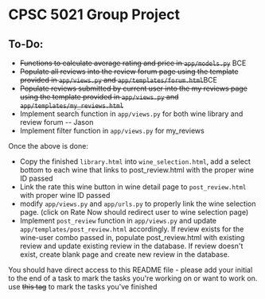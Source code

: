 <h1>CPSC 5021 Group Project</h1>

<h2>To-Do:</h2>
<ul>
  <li><s>Functions to calculate average rating and price in <code>app/models.py</code></s> BCE </li> 
  <li><s>Populate all reviews into the review forum page using the template provided in <code>app/views.py</code> and <code>app/templates/forum.html</code></s>BCE</li>
  <li><s>Populate reviews submitted by current user into the my reviews page using the template provided in <code>app/views.py</code> and <code>app/templates/my_reviews.html</code></s></li>
  <li>Implement search function in <code>app/views.py</code> for both wine library and review forum  -- Jason </li>
  <li>Implement filter function in <code>app/views.py</code> for my_reviews</li>
</ul>

Once the above is done:

<ul>
  <li>Copy the finished <code>library.html</code> into <code>wine_selection.html</code>, add a select bottom to each wine that links to post_review.html with the proper wine ID passed</li>
  <li>Link the rate this wine button in wine detail page to <code>post_review.html</code> with proper wine ID passed</li>
  <li>modify <code>app/views.py</code> and <code>app/urls.py</code> to properly link the wine selection page. (click on Rate Now should redirect user to wine selection page)</li>
  <li>Implement <code>post_review</code> function in <code>app/views.py</code> and update <code>app/templates/post_review.html</code> accordingly. If review exists for the wine-user combo passed in, populate post_review.html 
      with existing review and update existing review in the database. If review doesn't
      exist, create blank page and create new review in the database.</li>
</ul>

You should have direct access to this README file - please add your initial to the end of a task to mark the tasks you're working on or want to work on. use ~~this tag~~ to mark the tasks you've finished
